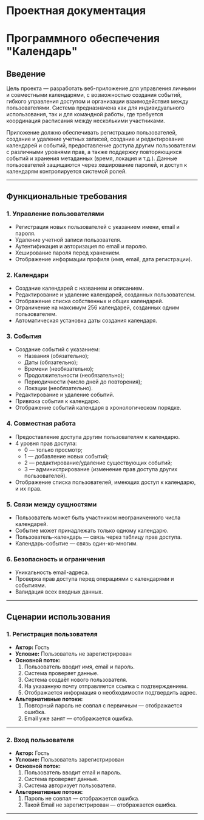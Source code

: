 ﻿# **Проектная документация**
# **Программного обеспечения "Календарь"**

## **Введение**

Цель проекта — разработать веб-приложение для управления личными и совместными календарями, с возможностью создания событий, гибкого управления доступом и организации взаимодействия между пользователями. Система предназначена как для индивидуального использования, так и для командной работы, где требуется координация расписания между несколькими участниками.

Приложение должно обеспечивать регистрацию пользователей, создание и удаление учетных записей, создание и редактирование календарей и событий, предоставление доступа другим пользователям с различными уровнями прав, а также поддержку повторяющихся событий и хранения метаданных (время, локация и т.д.). Данные пользователей защищаются через хеширование паролей, и доступ к календарям контролируется системой ролей.

---

## **Функциональные требования**

### 1. **Управление пользователями**
- Регистрация новых пользователей с указанием имени, email и пароля.
- Удаление учетной записи пользователя.
- Аутентификация и авторизация по email и паролю.
- Хеширование пароля перед хранением.
- Отображение информации профиля (имя, email, дата регистрации).

### 2. **Календари**
- Создание календарей с названием и описанием.
- Редактирование и удаление календарей, созданных пользователем.
- Отображение списка собственных и общих календарей.
- Ограничение на максимум 256 календарей, созданных одним пользователем.
- Автоматическая установка даты создания календаря.

### 3. **События**
- Создание событий с указанием:
  - Названия (обязательно);
  - Даты (обязательно);
  - Времени (необязательно);
  - Продолжительности (необязательно);
  - Периодичности (число дней до повторения);
  - Локации (необязательно).
- Редактирование и удаление событий.
- Привязка события к календарю.
- Отображение событий календаря в хронологическом порядке.

### 4. **Совместная работа**
- Предоставление доступа другим пользователям к календарю.
- 4 уровня прав доступа:
  - 0 — только просмотр;
  - 1 — добавление новых событий;
  - 2 — редактирование/удаление существующих событий;
  - 3 — администрирование (изменение прав доступа других пользователей).
- Отображение списка пользователей, имеющих доступ к календарю, и их прав.

### 5. **Связи между сущностями**
- Пользователь может быть участником неограниченного числа календарей.
- Событие может принадлежать только одному календарю.
- Пользователь-календарь — связь через таблицу прав доступа.
- Календарь-событие — связь один-ко-многим.

### 6. **Безопасность и ограничения**
- Уникальность email-адреса.
- Проверка прав доступа перед операциями с календарями и событиями.
- Валидация всех входных данных.

---

## **Сценарии использования**

### **1. Регистрация пользователя**
- **Актор:** Гость
- **Условие:** Пользователь не зарегистрирован
- **Основной поток:**
  1. Пользователь вводит имя, email и пароль.
  2. Система проверяет данные.
  3. Система создаёт нового пользователя.
  4. На указанную почту отправляется ссылка с подтверждением.
  5. Отображается информация о необходимости подтвердить адрес.
- **Альтернативные потоки:**
  1. Повторный пароль не совпал с первичным — отображается ошибка.
  2. Email уже занят — отображается ошибка.

---

### **2. Вход пользователя**
- **Актор:** Гость
- **Условие:** Пользователь зарегистрирован
- **Основной поток:**
  1. Пользователь вводит email и пароль.
  2. Система проверяет данные.
  3. Система авторизует пользователя.
- **Альтернативные потоки:**
  1. Пароль не совпал — отображается ошибка.
  2. Такой Email не зарегистрирован — отображается ошибка.

---


